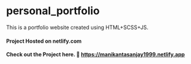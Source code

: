 # personal_portfolio
This is a portfolio website created using HTML+SCSS+JS. 
#### Project Hosted on netlify.com
#### Check out the Project here. :link: https://manikantasanjay1999.netlify.app
